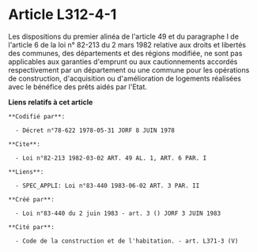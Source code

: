 # Article L312-4-1

Les dispositions du premier alinéa de l'article 49 et du paragraphe I de l'article 6 de la loi n° 82-213 du 2 mars 1982
relative aux droits et libertés des communes, des départements et des régions modifiée, ne sont pas applicables aux garanties
d'emprunt ou aux cautionnements accordés respectivement par un département ou une commune pour les opérations de
construction, d'acquisition ou d'amélioration de logements réalisées avec le bénéfice des prêts aidés par l'Etat.

**Liens relatifs à cet article**

	**Codifié par**:

	  - Décret n°78-622 1978-05-31 JORF 8 JUIN 1978

	**Cite**:

	  - Loi n°82-213 1982-03-02 ART. 49 AL. 1, ART. 6 PAR. I

	**Liens**:

	  - SPEC_APPLI: Loi n°83-440 1983-06-02 ART. 3 PAR. II

	**Créé par**:

	  - Loi n°83-440 du 2 juin 1983 - art. 3 () JORF 3 JUIN 1983

	**Cité par**:

	  - Code de la construction et de l'habitation. - art. L371-3 (V)

